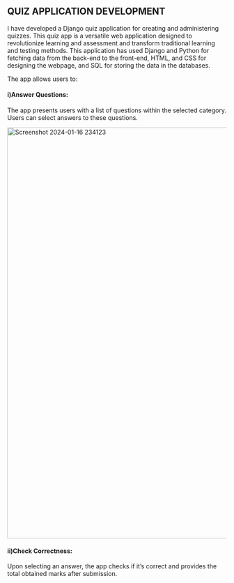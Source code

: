 
## QUIZ APPLICATION DEVELOPMENT


I have developed a Django quiz application for creating and administering quizzes. This quiz app is a versatile web application designed to revolutionize learning and assessment and transform traditional learning and testing methods. This application has used Django and Python for fetching data from the back-end to the front-end, HTML, and CSS for designing the webpage, and SQL for storing the data in the databases.

The app allows users to:
#### i)Answer Questions: 
The app presents users with a list of questions within the selected category. Users can select answers to these questions.

<img width="943" alt="Screenshot 2024-01-16 234123" src="https://github.com/Balaji7077/Quiz_Application_Devlopment_Using_Django/assets/149072462/2ef2282d-8cde-4af0-89ed-6d6e0a2dbee3">

#### ii)Check Correctness: 
Upon selecting an answer, the app checks if it’s correct and provides the total obtained marks after submission. 



